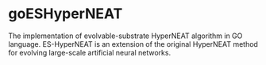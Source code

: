 # goESHyperNEAT
The implementation of evolvable-substrate HyperNEAT algorithm in GO language. ES-HyperNEAT is an extension of the original HyperNEAT method for evolving large-scale artificial neural networks.
